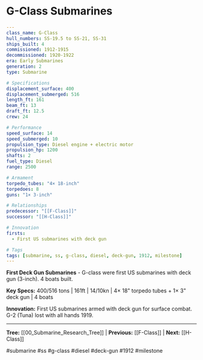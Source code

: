 # G-Class Submarines

```yaml
---
class_name: G-Class
hull_numbers: SS-19.5 to SS-21, SS-31
ships_built: 4
commissioned: 1912-1915
decommissioned: 1920-1922
era: Early Submarines
generation: 2
type: Submarine

# Specifications
displacement_surface: 400
displacement_submerged: 516
length_ft: 161
beam_ft: 13
draft_ft: 12.5
crew: 24

# Performance
speed_surface: 14
speed_submerged: 10
propulsion_type: Diesel engine + electric motor
propulsion_hp: 1200
shafts: 2
fuel_type: Diesel
range: 2500

# Armament
torpedo_tubes: "4× 18-inch"
torpedoes: 8
guns: "1× 3-inch"

# Relationships
predecessor: "[[F-Class]]"
successor: "[[H-Class]]"

# Innovation
firsts:
  - First US submarines with deck gun

# Tags
tags: [submarine, ss, g-class, diesel, deck-gun, 1912, milestone]
---
```

**First Deck Gun Submarines** - G-class were first US submarines with deck gun (3-inch). 4 boats built.

**Key Specs:** 400/516 tons | 161ft | 14/10kn | 4× 18" torpedo tubes + 1× 3" deck gun | 4 boats

**Innovation:** First US submarines armed with deck gun for surface combat. G-2 (Tuna) lost with all hands 1919.

---
**Tree:** [[00_Submarine_Research_Tree]] | **Previous:** [[F-Class]] | **Next:** [[H-Class]]

#submarine #ss #g-class #diesel #deck-gun #1912 #milestone
